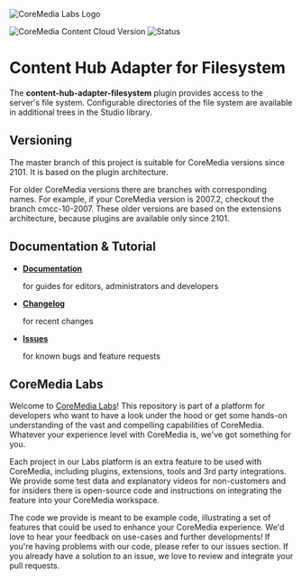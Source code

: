 ![CoreMedia Labs Logo](https://documentation.coremedia.com/badges/banner_coremedia_labs_wide.png "CoreMedia Labs Logo")

![CoreMedia Content Cloud Version](https://img.shields.io/static/v1?message=2101&label=CoreMedia%20Content%20Cloud&style=for-the-badge&labelColor=666666&color=672779 
"This badge shows the CoreMedia version(s) this project is compatible with. 
Please read the versioning section of the project to see what other CoreMedia versions are supported and how to find them."
)
![Status](https://img.shields.io/static/v1?message=active&label=Status&style=for-the-badge&labelColor=666666&color=2FAC66 
"The status badge describes if the project is maintained. Possible values are active and inactive. 
If a project is inactive it means that the development has been discontinued and won't support future CoreMedia versions."
)

# Content Hub Adapter for Filesystem

The **content-hub-adapter-filesystem** plugin provides access to the server's
file system.  Configurable directories of the file system are available in
additional trees in the Studio library.

## Versioning

The master branch of this project is suitable for CoreMedia versions since 2101.
It is based on the plugin architecture.

For older CoreMedia versions there are branches with corresponding names.
For example, if your CoreMedia version is 2007.2, checkout the branch cmcc-10-2007.
These older versions are based on the extensions architecture, because plugins
are available only since 2101.

## Documentation & Tutorial

* **[Documentation](docs/README.md)**

    for guides for editors, administrators and developers    

* **[Changelog](CHANGELOG.md)**

    for recent changes

* **[Issues](https://github.com/CoreMedia/content-hub-adapter-filesystem/issues)**

    for known bugs and feature requests

## CoreMedia Labs

Welcome to [CoreMedia Labs](https://blog.coremedia.com/labs/)! This repository
is part of a platform for developers who want to have a look under the hood or
get some hands-on understanding of the vast and compelling capabilities of
CoreMedia. Whatever your experience level with CoreMedia is, we've got something
for you.

Each project in our Labs platform is an extra feature to be used with CoreMedia,
including plugins, extensions, tools and 3rd party integrations. We provide some test
data and explanatory videos for non-customers and for insiders there is
open-source code and instructions on integrating the feature into your
CoreMedia workspace. 

The code we provide is meant to be example code, illustrating a set of features
that could be used to enhance your CoreMedia experience. We'd love to hear your
feedback on use-cases and further developments! If you're having problems with
our code, please refer to our issues section. If you already have a solution to 
an issue, we love to review and integrate your pull requests. 

